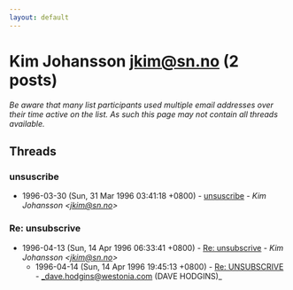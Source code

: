 ```yaml
---
layout: default
---
```


# Kim Johansson <jkim@sn.no> (2 posts)

_Be aware that many list participants used multiple email addresses over their time active on the list. As such this page may not contain all threads available._

## Threads

### unsuscribe
+ 1996-03-30 (Sun, 31 Mar 1996 03:41:18 +0800) - [unsuscribe](/archive/1996/03/232d99d91bbcf8f847838e2dc43ffddc57a9da043a087488ed645b2960539487) - _Kim Johansson \<jkim@sn.no\>_

### Re: unsubscrive
+ 1996-04-13 (Sun, 14 Apr 1996 06:33:41 +0800) - [Re: unsubscrive](/archive/1996/04/89a704c159330f8a797d8ff57919b9098e27c9ef99e2af2eb31b071b23e03a19) - _Kim Johansson \<jkim@sn.no\>_
  + 1996-04-14 (Sun, 14 Apr 1996 19:45:13 +0800) - [Re:               UNSUBSCRIVE](/archive/1996/04/860a70757bfb5ac7825d2578f275f322c2d09981cdf114f396aced81c2676d00) - _dave.hodgins@westonia.com (DAVE HODGINS)_

